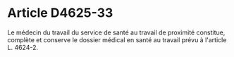 # Article D4625-33

<p align="left">
  Le médecin du travail du service de santé au travail de proximité constitue, complète et conserve le dossier médical en santé au travail prévu à l'article L. 4624-2. <br /> <br /> <br />
</p>
